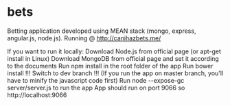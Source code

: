 # bets
Betting application developed using MEAN stack (mongo, express, angular.js, node.js). Running @ http://canihazbets.me/

If you want to run it locally:
Download Node.js from official page (or apt-get install in Linux)
Download MongoDB from official page and set it according to the documents
Run npm install in the root folder of the app
Run bower install
!!! Switch to dev branch !!! (If you run the app on master branch, you'll have to minify the javascript code first)
Run node --expose-gc server/server.js to run the app
App should run on port 9066 so http://localhost:9066
